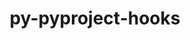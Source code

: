 ---
title: "py-pyproject-hooks"
layout: cache
categories: [package, develop]
meta: {"compilers": ["gcc@=11.4.0", "gcc@=13.2.0"], "num_specs": 20, "num_specs_by_stack": {"e4s": 8, "e4s-neoverse_v1": 2, "ml-linux-aarch64-cpu": 5, "ml-linux-aarch64-cuda": 5, "ml-linux-x86_64-cpu": 5, "ml-linux-x86_64-cuda": 4, "root": 20}, "oss": ["ubuntu22.04", "ubuntu24.04"], "platforms": ["linux"], "stacks": ["e4s", "e4s-neoverse_v1", "ml-linux-aarch64-cpu", "ml-linux-aarch64-cuda", "ml-linux-x86_64-cpu", "ml-linux-x86_64-cuda", "root"], "targets": ["aarch64", "neoverse_v1", "x86_64_v3"], "versions": ["1.0.0"]}
spec_details: [{"compiler": "gcc@=13.2.0", "hash": "4iyv4un5xrqtfcejkeptbsfahtzwlw34", "os": "ubuntu24.04", "platform": "linux", "size": "-", "stacks": ["ml-linux-x86_64-cpu", "ml-linux-x86_64-cuda", "root"], "tarball": "https://binaries.spack.io/develop/build_cache/linux-ubuntu24.04-x86_64_v3/gcc-13.2.0/py-pyproject-hooks-1.0.0/linux-ubuntu24.04-x86_64_v3-gcc-13.2.0-py-pyproject-hooks-1.0.0-4iyv4un5xrqtfcejkeptbsfahtzwlw34.spack", "target": "x86_64_v3", "variants": ["build_system=python_pip"], "versions": ["1.0.0"]}, {"compiler": "gcc@=13.2.0", "hash": "5rleivu4cizuqu27qmdakilfykd5eyul", "os": "ubuntu24.04", "platform": "linux", "size": "-", "stacks": ["ml-linux-x86_64-cpu", "root"], "tarball": "https://binaries.spack.io/develop/build_cache/linux-ubuntu24.04-x86_64_v3/gcc-13.2.0/py-pyproject-hooks-1.0.0/linux-ubuntu24.04-x86_64_v3-gcc-13.2.0-py-pyproject-hooks-1.0.0-5rleivu4cizuqu27qmdakilfykd5eyul.spack", "target": "x86_64_v3", "variants": ["build_system=python_pip"], "versions": ["1.0.0"]}, {"compiler": "gcc@=11.4.0", "hash": "6lhxdpn4e2rkcgahp33ztjzxyxuwac3b", "os": "ubuntu22.04", "platform": "linux", "size": "-", "stacks": ["e4s", "root"], "tarball": "https://binaries.spack.io/develop/build_cache/linux-ubuntu22.04-x86_64_v3/gcc-11.4.0/py-pyproject-hooks-1.0.0/linux-ubuntu22.04-x86_64_v3-gcc-11.4.0-py-pyproject-hooks-1.0.0-6lhxdpn4e2rkcgahp33ztjzxyxuwac3b.spack", "target": "x86_64_v3", "variants": ["build_system=python_pip"], "versions": ["1.0.0"]}, {"compiler": "gcc@=13.2.0", "hash": "af27pjd67esbmd67hcttbzecdjpd5joc", "os": "ubuntu24.04", "platform": "linux", "size": "-", "stacks": ["ml-linux-x86_64-cpu", "ml-linux-x86_64-cuda", "root"], "tarball": "https://binaries.spack.io/develop/build_cache/linux-ubuntu24.04-x86_64_v3/gcc-13.2.0/py-pyproject-hooks-1.0.0/linux-ubuntu24.04-x86_64_v3-gcc-13.2.0-py-pyproject-hooks-1.0.0-af27pjd67esbmd67hcttbzecdjpd5joc.spack", "target": "x86_64_v3", "variants": ["build_system=python_pip"], "versions": ["1.0.0"]}, {"compiler": "gcc@=13.2.0", "hash": "bupu7dtx5tickxz2eza45cw4xfdcfzuv", "os": "ubuntu24.04", "platform": "linux", "size": "-", "stacks": ["ml-linux-x86_64-cpu", "ml-linux-x86_64-cuda", "root"], "tarball": "https://binaries.spack.io/develop/build_cache/linux-ubuntu24.04-x86_64_v3/gcc-13.2.0/py-pyproject-hooks-1.0.0/linux-ubuntu24.04-x86_64_v3-gcc-13.2.0-py-pyproject-hooks-1.0.0-bupu7dtx5tickxz2eza45cw4xfdcfzuv.spack", "target": "x86_64_v3", "variants": ["build_system=python_pip"], "versions": ["1.0.0"]}, {"compiler": "gcc@=11.4.0", "hash": "bzpwpmpgv22iyptkfoef7nzurz5giofa", "os": "ubuntu22.04", "platform": "linux", "size": "-", "stacks": ["e4s", "root"], "tarball": "https://binaries.spack.io/develop/build_cache/linux-ubuntu22.04-x86_64_v3/gcc-11.4.0/py-pyproject-hooks-1.0.0/linux-ubuntu22.04-x86_64_v3-gcc-11.4.0-py-pyproject-hooks-1.0.0-bzpwpmpgv22iyptkfoef7nzurz5giofa.spack", "target": "x86_64_v3", "variants": ["build_system=python_pip"], "versions": ["1.0.0"]}, {"compiler": "gcc@=11.4.0", "hash": "gcyusuqnn5qrv4vnlqkmg5jmfkv6eazz", "os": "ubuntu22.04", "platform": "linux", "size": "-", "stacks": ["e4s", "root"], "tarball": "https://binaries.spack.io/develop/build_cache/linux-ubuntu22.04-x86_64_v3/gcc-11.4.0/py-pyproject-hooks-1.0.0/linux-ubuntu22.04-x86_64_v3-gcc-11.4.0-py-pyproject-hooks-1.0.0-gcyusuqnn5qrv4vnlqkmg5jmfkv6eazz.spack", "target": "x86_64_v3", "variants": ["build_system=python_pip"], "versions": ["1.0.0"]}, {"compiler": "gcc@=11.4.0", "hash": "hcb4jzfycttoimnoluvluhcvixwrrjoz", "os": "ubuntu22.04", "platform": "linux", "size": "-", "stacks": ["e4s", "root"], "tarball": "https://binaries.spack.io/develop/build_cache/linux-ubuntu22.04-x86_64_v3/gcc-11.4.0/py-pyproject-hooks-1.0.0/linux-ubuntu22.04-x86_64_v3-gcc-11.4.0-py-pyproject-hooks-1.0.0-hcb4jzfycttoimnoluvluhcvixwrrjoz.spack", "target": "x86_64_v3", "variants": ["build_system=python_pip"], "versions": ["1.0.0"]}, {"compiler": "gcc@=13.2.0", "hash": "hzuc467qyxqjamv3hwo6gimbf2rwycxw", "os": "ubuntu24.04", "platform": "linux", "size": "-", "stacks": ["ml-linux-aarch64-cpu", "ml-linux-aarch64-cuda", "root"], "tarball": "https://binaries.spack.io/develop/build_cache/linux-ubuntu24.04-aarch64/gcc-13.2.0/py-pyproject-hooks-1.0.0/linux-ubuntu24.04-aarch64-gcc-13.2.0-py-pyproject-hooks-1.0.0-hzuc467qyxqjamv3hwo6gimbf2rwycxw.spack", "target": "aarch64", "variants": ["build_system=python_pip"], "versions": ["1.0.0"]}, {"compiler": "gcc@=11.4.0", "hash": "jwhe7kj6pn3n54maudglm5wrokecxgro", "os": "ubuntu22.04", "platform": "linux", "size": "-", "stacks": ["e4s", "root"], "tarball": "https://binaries.spack.io/develop/build_cache/linux-ubuntu22.04-x86_64_v3/gcc-11.4.0/py-pyproject-hooks-1.0.0/linux-ubuntu22.04-x86_64_v3-gcc-11.4.0-py-pyproject-hooks-1.0.0-jwhe7kj6pn3n54maudglm5wrokecxgro.spack", "target": "x86_64_v3", "variants": ["build_system=python_pip"], "versions": ["1.0.0"]}, {"compiler": "gcc@=13.2.0", "hash": "lq7634uhpcdh3bsju7pls5rp3jzpulxw", "os": "ubuntu24.04", "platform": "linux", "size": "-", "stacks": ["ml-linux-x86_64-cpu", "ml-linux-x86_64-cuda", "root"], "tarball": "https://binaries.spack.io/develop/build_cache/linux-ubuntu24.04-x86_64_v3/gcc-13.2.0/py-pyproject-hooks-1.0.0/linux-ubuntu24.04-x86_64_v3-gcc-13.2.0-py-pyproject-hooks-1.0.0-lq7634uhpcdh3bsju7pls5rp3jzpulxw.spack", "target": "x86_64_v3", "variants": ["build_system=python_pip"], "versions": ["1.0.0"]}, {"compiler": "gcc@=13.2.0", "hash": "mixpg554zose3swum2ckxc6lyd6kbpoc", "os": "ubuntu24.04", "platform": "linux", "size": "-", "stacks": ["ml-linux-aarch64-cpu", "ml-linux-aarch64-cuda", "root"], "tarball": "https://binaries.spack.io/develop/build_cache/linux-ubuntu24.04-aarch64/gcc-13.2.0/py-pyproject-hooks-1.0.0/linux-ubuntu24.04-aarch64-gcc-13.2.0-py-pyproject-hooks-1.0.0-mixpg554zose3swum2ckxc6lyd6kbpoc.spack", "target": "aarch64", "variants": ["build_system=python_pip"], "versions": ["1.0.0"]}, {"compiler": "gcc@=11.4.0", "hash": "necfmpqhajf6ai2jqg63x63dsalieecm", "os": "ubuntu22.04", "platform": "linux", "size": "-", "stacks": ["e4s", "root"], "tarball": "https://binaries.spack.io/develop/build_cache/linux-ubuntu22.04-x86_64_v3/gcc-11.4.0/py-pyproject-hooks-1.0.0/linux-ubuntu22.04-x86_64_v3-gcc-11.4.0-py-pyproject-hooks-1.0.0-necfmpqhajf6ai2jqg63x63dsalieecm.spack", "target": "x86_64_v3", "variants": ["build_system=python_pip"], "versions": ["1.0.0"]}, {"compiler": "gcc@=11.4.0", "hash": "ogb3ucaqfpw7h3hjzqbjaxswy5dayiqp", "os": "ubuntu22.04", "platform": "linux", "size": "-", "stacks": ["e4s-neoverse_v1", "root"], "tarball": "https://binaries.spack.io/develop/build_cache/linux-ubuntu22.04-neoverse_v1/gcc-11.4.0/py-pyproject-hooks-1.0.0/linux-ubuntu22.04-neoverse_v1-gcc-11.4.0-py-pyproject-hooks-1.0.0-ogb3ucaqfpw7h3hjzqbjaxswy5dayiqp.spack", "target": "neoverse_v1", "variants": ["build_system=python_pip"], "versions": ["1.0.0"]}, {"compiler": "gcc@=11.4.0", "hash": "pgaawrwpxvadohwswmuftmh7kyqcmk7c", "os": "ubuntu22.04", "platform": "linux", "size": "-", "stacks": ["e4s", "root"], "tarball": "https://binaries.spack.io/develop/build_cache/linux-ubuntu22.04-x86_64_v3/gcc-11.4.0/py-pyproject-hooks-1.0.0/linux-ubuntu22.04-x86_64_v3-gcc-11.4.0-py-pyproject-hooks-1.0.0-pgaawrwpxvadohwswmuftmh7kyqcmk7c.spack", "target": "x86_64_v3", "variants": ["build_system=python_pip"], "versions": ["1.0.0"]}, {"compiler": "gcc@=13.2.0", "hash": "rhp362valrdzjal6ixbpdnvply4p562p", "os": "ubuntu24.04", "platform": "linux", "size": "-", "stacks": ["ml-linux-aarch64-cpu", "ml-linux-aarch64-cuda", "root"], "tarball": "https://binaries.spack.io/develop/build_cache/linux-ubuntu24.04-aarch64/gcc-13.2.0/py-pyproject-hooks-1.0.0/linux-ubuntu24.04-aarch64-gcc-13.2.0-py-pyproject-hooks-1.0.0-rhp362valrdzjal6ixbpdnvply4p562p.spack", "target": "aarch64", "variants": ["build_system=python_pip"], "versions": ["1.0.0"]}, {"compiler": "gcc@=11.4.0", "hash": "sjpoapd5e5naxyiovb5rhyfcnslxey3z", "os": "ubuntu22.04", "platform": "linux", "size": "-", "stacks": ["e4s-neoverse_v1", "root"], "tarball": "https://binaries.spack.io/develop/build_cache/linux-ubuntu22.04-neoverse_v1/gcc-11.4.0/py-pyproject-hooks-1.0.0/linux-ubuntu22.04-neoverse_v1-gcc-11.4.0-py-pyproject-hooks-1.0.0-sjpoapd5e5naxyiovb5rhyfcnslxey3z.spack", "target": "neoverse_v1", "variants": ["build_system=python_pip"], "versions": ["1.0.0"]}, {"compiler": "gcc@=13.2.0", "hash": "ubk2fia53q62fnyzdg5soynp2q4x23ye", "os": "ubuntu24.04", "platform": "linux", "size": "-", "stacks": ["ml-linux-aarch64-cpu", "ml-linux-aarch64-cuda", "root"], "tarball": "https://binaries.spack.io/develop/build_cache/linux-ubuntu24.04-aarch64/gcc-13.2.0/py-pyproject-hooks-1.0.0/linux-ubuntu24.04-aarch64-gcc-13.2.0-py-pyproject-hooks-1.0.0-ubk2fia53q62fnyzdg5soynp2q4x23ye.spack", "target": "aarch64", "variants": ["build_system=python_pip"], "versions": ["1.0.0"]}, {"compiler": "gcc@=13.2.0", "hash": "vdypnroqk24cd6yiihmwwebtpxkdybnu", "os": "ubuntu24.04", "platform": "linux", "size": "-", "stacks": ["ml-linux-aarch64-cpu", "ml-linux-aarch64-cuda", "root"], "tarball": "https://binaries.spack.io/develop/build_cache/linux-ubuntu24.04-aarch64/gcc-13.2.0/py-pyproject-hooks-1.0.0/linux-ubuntu24.04-aarch64-gcc-13.2.0-py-pyproject-hooks-1.0.0-vdypnroqk24cd6yiihmwwebtpxkdybnu.spack", "target": "aarch64", "variants": ["build_system=python_pip"], "versions": ["1.0.0"]}, {"compiler": "gcc@=11.4.0", "hash": "znhb376ukemlroqdcyx56hl6drttdvsz", "os": "ubuntu22.04", "platform": "linux", "size": "-", "stacks": ["e4s", "root"], "tarball": "https://binaries.spack.io/develop/build_cache/linux-ubuntu22.04-x86_64_v3/gcc-11.4.0/py-pyproject-hooks-1.0.0/linux-ubuntu22.04-x86_64_v3-gcc-11.4.0-py-pyproject-hooks-1.0.0-znhb376ukemlroqdcyx56hl6drttdvsz.spack", "target": "x86_64_v3", "variants": ["build_system=python_pip"], "versions": ["1.0.0"]}]
---